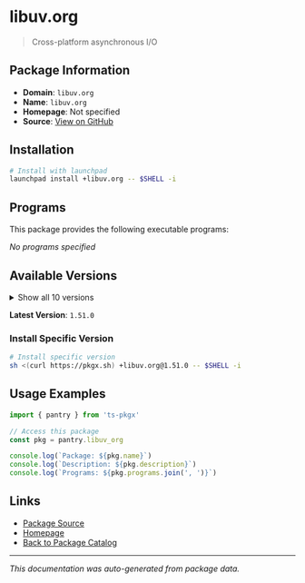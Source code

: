 # libuv.org

> Cross-platform asynchronous I/O

## Package Information

- **Domain**: `libuv.org`
- **Name**: `libuv.org`
- **Homepage**: Not specified
- **Source**: [View on GitHub](https://github.com/pkgxdev/pantry/tree/main/projects/libuv.org/package.yml)

## Installation

```bash
# Install with launchpad
launchpad install +libuv.org -- $SHELL -i
```

## Programs

This package provides the following executable programs:

*No programs specified*

## Available Versions

<details>
<summary>Show all 10 versions</summary>

- `1.51.0`, `1.50.0`, `1.49.2`, `1.49.1`, `1.49.0`
- `1.48.0`, `1.47.0`, `1.46.0`, `1.45.0`, `1.44.2`

</details>

**Latest Version**: `1.51.0`

### Install Specific Version

```bash
# Install specific version
sh <(curl https://pkgx.sh) +libuv.org@1.51.0 -- $SHELL -i
```

## Usage Examples

```typescript
import { pantry } from 'ts-pkgx'

// Access this package
const pkg = pantry.libuv_org

console.log(`Package: ${pkg.name}`)
console.log(`Description: ${pkg.description}`)
console.log(`Programs: ${pkg.programs.join(', ')}`)
```

## Links

- [Package Source](https://github.com/pkgxdev/pantry/tree/main/projects/libuv.org/package.yml)
- [Homepage](#)
- [Back to Package Catalog](../package-catalog.md)

---

*This documentation was auto-generated from package data.*
